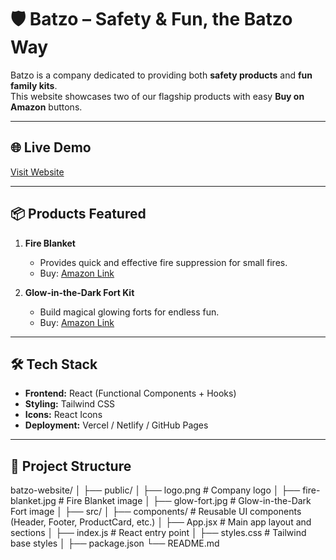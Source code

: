 # 🛡️ Batzo – Safety & Fun, the Batzo Way

Batzo is a company dedicated to providing both **safety products** and **fun family kits**.  
This website showcases two of our flagship products with easy **Buy on Amazon** buttons.

---

## 🌐 Live Demo
[Visit Website](https://batzo.vercel.app)

---

## 📦 Products Featured
1. **Fire Blanket**
   - Provides quick and effective fire suppression for small fires.
   - Buy: [Amazon Link](https://www.amazon.com/dp/B0F22Q692C)

2. **Glow-in-the-Dark Fort Kit**
   - Build magical glowing forts for endless fun.
   - Buy: [Amazon Link](https://a.co/d/0wFNcHO)

---

## 🛠️ Tech Stack
- **Frontend:** React (Functional Components + Hooks)
- **Styling:** Tailwind CSS
- **Icons:** React Icons
- **Deployment:** Vercel / Netlify / GitHub Pages

---

## 📂 Project Structure
batzo-website/
│
├── public/
│ ├── logo.png # Company logo
│ ├── fire-blanket.jpg # Fire Blanket image
│ ├── glow-fort.jpg # Glow-in-the-Dark Fort image
│
├── src/
│ ├── components/ # Reusable UI components (Header, Footer, ProductCard, etc.)
│ ├── App.jsx # Main app layout and sections
│ ├── index.js # React entry point
│ ├── styles.css # Tailwind base styles
│
├── package.json
└── README.md
